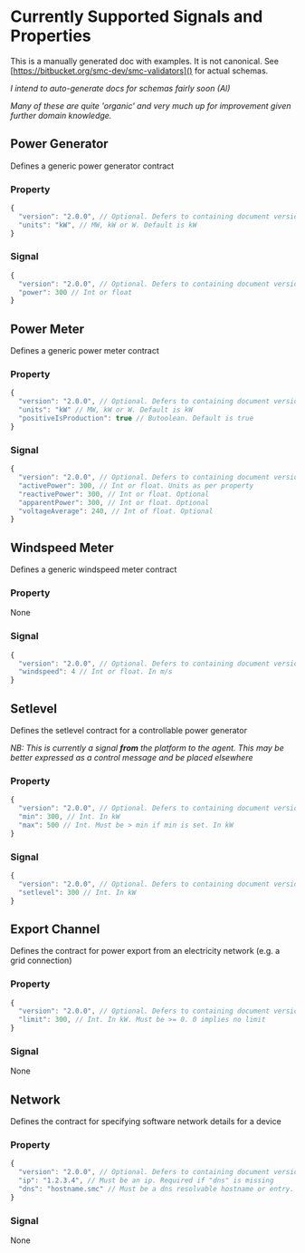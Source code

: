 # Currently Supported Signals and Properties

This is a manually generated doc with examples. It is not canonical. See [https://bitbucket.org/smc-dev/smc-validators]() for actual schemas.

*I intend to auto-generate docs for schemas fairly soon (Al)*

*Many of these are quite 'organic' and very much up for improvement given further domain knowledge.*

## Power Generator

Defines a generic power generator contract

### Property

```js
{
  "version": "2.0.0", // Optional. Defers to containing document version
  "units": "kW", // MW, kW or W. Default is kW
}
```

### Signal

```js
{
  "version": "2.0.0", // Optional. Defers to containing document version
  "power": 300 // Int or float
}
```

## Power Meter

Defines a generic power meter contract

### Property

```js
{
  "version": "2.0.0", // Optional. Defers to containing document version
  "units": "kW" // MW, kW or W. Default is kW
  "positiveIsProduction": true // Butoolean. Default is true
}
```

### Signal

```js
{
  "version": "2.0.0", // Optional. Defers to containing document version
  "activePower": 300, // Int or float. Units as per property
  "reactivePower": 300, // Int or float. Optional
  "apparentPower": 300, // Int or float. Optional
  "voltageAverage": 240, // Int of float. Optional
}
```

## Windspeed Meter

Defines a generic windspeed meter contract

### Property

None

### Signal

```js
{
  "version": "2.0.0", // Optional. Defers to containing document version
  "windspeed": 4 // Int or float. In m/s
}
```

## Setlevel

Defines the setlevel contract for a controllable power generator

*NB: This is currently a signal **from** the platform to the agent. This may be better expressed as a control message and be placed elsewhere*

### Property

```js
{
  "version": "2.0.0", // Optional. Defers to containing document version
  "min": 300, // Int. In kW
  "max": 500 // Int. Must be > min if min is set. In kW
}
```

### Signal

```js
{
  "version": "2.0.0", // Optional. Defers to containing document version
  "setlevel": 300 // Int. In kW
}
```

## Export Channel

Defines the contract for power export from an electricity network (e.g. a grid connection) 

### Property

```js
{
  "version": "2.0.0", // Optional. Defers to containing document version
  "limit": 300, // Int. In kW. Must be >= 0. 0 implies no limit
}
```

### Signal

None


## Network

Defines the contract for specifying software network details for a device

### Property

```js
{
  "version": "2.0.0", // Optional. Defers to containing document version
  "ip": "1.2.3.4", // Must be an ip. Required if "dns" is missing
  "dns": "hostname.smc" // Must be a dns resolvable hostname or entry. Required if "ip" is missing
}
```

### Signal

None


